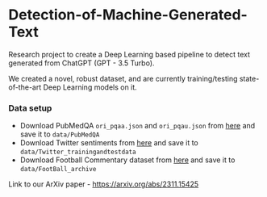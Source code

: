 # Detection-of-Machine-Generated-Text

Research project to create a Deep Learning based pipeline to detect text generated from ChatGPT (GPT - 3.5 Turbo).

We created a novel, robust dataset, and are currently training/testing state-of-the-art Deep Learning models on it.

### Data setup

- Download PubMedQA `ori_pqaa.json` and `ori_pqau.json` from [here](https://github.com/pubmedqa/pubmedqa) and save it to `data/PubMedQA`
- Download Twitter sentiments from [here](http://help.sentiment140.com/for-students/) and save it to `data/Twitter_trainingandtestdata`
- Download Football Commentary dataset from [here](https://www.kaggle.com/datasets/patzshane/football-commentary-data-set-college-and-nfl) and save it to `data/FootBall_archive`

Link to our ArXiv paper - https://arxiv.org/abs/2311.15425
